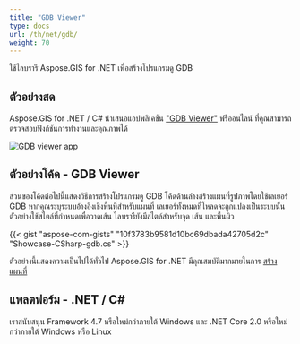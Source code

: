 ```yaml
---
title: "GDB Viewer"
type: docs
url: /th/net/gdb/
weight: 70
---
```


ใช้ไลบรารี Aspose.GIS for .NET เพื่อสร้างโปรแกรมดู GDB

## **ตัวอย่างสด**

Aspose.GIS for .NET / C# นำเสนอแอปพลิเคชัน ["GDB Viewer"](https://products.aspose.app/gis/viewer/gdb) ฟรีออนไลน์ ที่คุณสามารถตรวจสอบฟังก์ชันการทำงานและคุณภาพได้

![GDB viewer app](viewer.png)

## **ตัวอย่างโค้ด - GDB Viewer**

ส่วนของโค้ดต่อไปนี้แสดงวิธีการสร้างโปรแกรมดู GDB โค้ดด้านล่างสร้างแผนที่รูปภาพโดยใช้เลเยอร์ GDB หากคุณระบุระบบอ้างอิงเชิงพื้นที่สำหรับแผนที่ เลเยอร์ทั้งหมดที่โหลดจะถูกแปลงเป็นระบบนั้น 
ตัวอย่างใช้สไตล์ที่กำหนดเพื่อวาดเส้น ไลบรารียังมีสไตล์สำหรับจุด เส้น และพื้นผิว

{{< gist "aspose-com-gists" "10f3783b9581d10bc69dbada42705d2c" "Showcase-CSharp-gdb.cs" >}}

ตัวอย่างนี้แสดงความเป็นไปได้ทั่วไป Aspose.GIS for .NET มีคุณสมบัติมากมายในการ [สร้างแผนที่](https://docs.aspose.com/gis/net/map-rendering/)

## **แพลตฟอร์ม - .NET / C#**

เราสนับสนุน Framework 4.7 หรือใหม่กว่าภายใต้ Windows และ .NET Core 2.0 หรือใหม่กว่าภายใต้ Windows หรือ Linux
